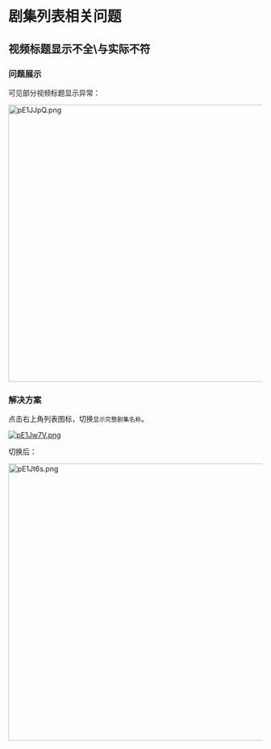 # 剧集列表相关问题
## 视频标题显示不全\与实际不符
### 问题展示
可见部分视频标题显示异常：

<img src="https://s21.ax1x.com/2025/02/24/pE1JJpQ.png" alt="pE1JJpQ.png" style="width: 550px;">

### 解决方案
点击右上角列表图标，切换`显示完整剧集名称`。

[![pE1Jw7V.png](https://s21.ax1x.com/2025/02/24/pE1Jw7V.png)](https://imgse.com/i/pE1Jw7V)

切换后：

<img src="https://s21.ax1x.com/2025/02/24/pE1Jt6s.png" alt="pE1Jt6s.png" style="width: 550px;">
